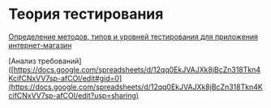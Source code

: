
# Теория тестирования

[Определение методов, типов и уровней тестирования для приложения интернет-магазин](https://docs.google.com/spreadsheets/d/1VofAgbdCUoCs38WrzoYxqOsLuEVyIjoGmKA3SpsLpEA/edit?usp=sharing)

[Анализ требований]([https://docs.google.com/spreadsheets/d/12qq0EkJVAJXk8jBcZn318Tkn4KcifCNxVV7sp-afCOI/edit#gid=0](https://docs.google.com/spreadsheets/d/12qq0EkJVAJXk8jBcZn318Tkn4KcifCNxVV7sp-afCOI/edit?usp=sharing)
